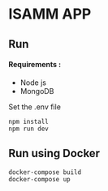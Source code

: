 # ISAMM APP
## Run

#### Requirements :
- Node js
- MongoDB


Set the .env file
```
npm install
npm run dev
```

## Run using Docker
```
docker-compose build
docker-compose up
```